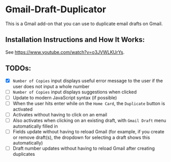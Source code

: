 # Gmail-Draft-Duplicator
This is a Gmail add-on that you can use to duplicate email drafts on Gmail.

## Installation Instructions and How It Works:
See https://www.youtube.com/watch?v=o3JVWLKUrYs.

## TODOs:
- [X] `Number of Copies` input displays useful error message to the user if the user does not input a whole number
- [ ] `Number of Copies` input displays suggestions when clicked 
- [ ] Update to modern JavaScript syntax (if possible)
- [ ] When the user hits enter while on the `Home Card`, the `Duplicate` button is activated
- [ ] Activates without having to click on an email
- [ ] Also activates when clicking on an existing draft, with `Gmail Draft` menu automatically filled in
- [ ] Fields update without having to reload Gmail (for example, if you create or remove draft(s), the dropdown for selecting a draft shows this automatically)
- [ ] Draft number updates without having to reload Gmail after creating duplicates
